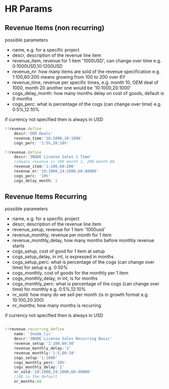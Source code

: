 # HR Params

## Revenue Items (non recurring)

possible parameters

- name, e.g. for a specific project
- descr, description of the revenue line item
- revenue_item, revenue for 1 item '1000USD', can change over time e.g. 0:1000USD,10:1200USD
- revenue_nr: how many items are sold of the revenue specification e.g. 1:100,60:200 means growing from 100 to 200 over 6Y
- revenue_time, revenue per specific times, e.g. month 10, OEM deal of 1000, month 20 another one would be '10:1000,20:1000'
- cogs_delay_month: how many months delay on cost of goods, default is 0 months
- cogs_perc: what is percentage of the cogs (can change over time) e.g. 0:5%,12:10%

if currency not specified then is always in USD

```js
!!revenue.define 
    descr:'OEM Deals'  
    revenue_time:'10:1000,20:1000'
    cogs_perc: '1:5%,20:10%'  

!!revenue.define 
    descr:'3NODE License Sales 1 Time'  
    //means revenue is 100 month 1, 200 month 60
    revenue_item:'1:100,60:200'
    revenue_nr:'10:1000,24:2000,60:40000'
    cogs_perc: '10%'
    cogs_delay_month: 1
```

## Revenue Items Recurring

possible parameters

- name, e.g. for a specific project
- descr, description of the revenue line item
- revenue_setup, revenue for 1 item '1000usd'
- revenue_monthly, revenue per month for 1 item
- revenue_monthly_delay, how many months before monthly revenue starts
- cogs_setup, cost of good for 1 item at setup
- cogs_setup_delay, in int, is expressed in months
- cogs_setup_perc: what is percentage of the cogs (can change over time) for setup e.g. 0:50%
- cogs_monthly, cost of goods for the monthly per 1 item 
- cogs_monthly_delay, in int, is for months
- cogs_monthly_perc: what is percentage of the cogs (can change over time) for monthly e.g. 0:5%,12:10%
- nr_sold: how many do we sell per month (is in growth format e.g. 10:100,20:200)
- nr_months: how many months is recurring

if currency not specified then is always in USD

```js

!!revenue.recurring_define 
    name: '3node_lic'
    descr:'3NODE License Sales Recurring Basic'  
    revenue_setup:'1:100,60:50'
    revenue_monthly_delay:'2'
    revenue_monthly:'1:5,60:10'
    cogs_setup:'1:1000'
    cogs_monthly_perc:'20%'
    cogs_monthly_delay:'2'
    nr_sold:'10:1000,24:2000,60:40000'
    //60 is the default
    nr_months:60 
```

